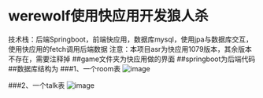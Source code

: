 # werewolf使用快应用开发狼人杀
技术栈：后端Springboot，前端快应用，数据库mysql，使用jpa与数据库交互，使用快应用的fetch调用后端数据
注意：本项目asr为快应用1079版本，其余版本不存在，需要注释掉
##game文件夹为快应用做的界面
##springboot为后端代码
##数据库结构为
###1、一个room表
![image](https://user-images.githubusercontent.com/39187594/146669332-cbc03fdb-2ada-4cf1-8646-1a3343ea709d.png)

###2、一个talk表
![image](https://user-images.githubusercontent.com/39187594/146669341-f0b2b3a3-fedc-4872-a56e-902521af8407.png)
